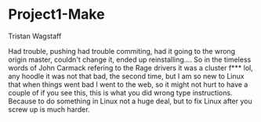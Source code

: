 Project1-Make
===============
Tristan Wagstaff


Had trouble, pushing had trouble commiting, had it going to the wrong origin master, couldn't change it, ended up reinstalling.... So in the timeless words of John Carmack refering to the Rage drivers it was a cluster f*** lol, any hoodle it was not that bad, the second time, but I am so new to Linux that when things went bad I went to the web, so it might not hurt to have a couple of if you see this, this is what you did wrong type instructions. Because to do something in Linux not a huge deal, but to fix Linux after you screw up is much  harder.
